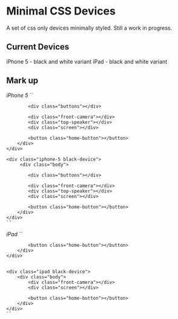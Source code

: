 Minimal CSS Devices
===============

A set of css only devices minimally styled. Still a work in progress.


## Current Devices
iPhone 5 - black and white variant
iPad - black and white variant

## Mark up
*iPhone 5*
   ``
    <div class="iphone-5 white-device">
         <div class="body">

            <div class="buttons"></div>

            <div class="front-camera"></div>
            <div class="top-speaker"></div>
            <div class="screen"></div>

            <button class="home-button"></button>
        </div>
    </div>

    <div class="iphone-5 black-device">
         <div class="body">

            <div class="buttons"></div>

            <div class="front-camera"></div>
            <div class="top-speaker"></div>
            <div class="screen"></div>

            <button class="home-button"></button>
        </div>
    </div>
    ``
*iPad*
    ``
    <div class="ipad white-device">
        <div class="body">
            <div class="front-camera"></div>
            <div class="screen"></div>

            <button class="home-button"></button>
        </div>
    </div>


    <div class="ipad black-device">
        <div class="body">
            <div class="front-camera"></div>
            <div class="screen"></div>

            <button class="home-button"></button>
        </div>
    </div>
    ``
